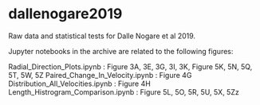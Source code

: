 # dallenogare2019
Raw data and statistical tests for Dalle Nogare et al 2019.

Jupyter notebooks in the archive are related to the following figures:

Radial_Direction_Plots.ipynb : Figure 3A, 3E, 3G, 3I, 3K, Figure 5K, 5N, 5Q, 5T, 5W, 5Z
Paired_Change_In_Velocity.ipynb : Figure 4G
Distribution_All_Velocities.ipynb : Figure 4H
Length_Histrogram_Comparison.ipynb : Figure 5L, 5O, 5R, 5U, 5X, 5Zz

